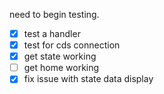 

need to begin testing.

- [x] test a handler
- [x] test for cds connection
- [x] get state working
- [ ] get home working
- [x] fix issue with state data display